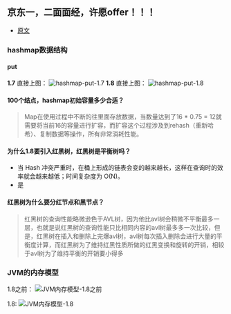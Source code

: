 ## 京东一，二面面经，许愿offer！！！
- [原文](https://www.nowcoder.com/discuss/419687)

### hashmap数据结构
#### put
**1.7**
直接上图：
![hashmap-put-1.7](http://media.dreamcat.ink/uPic/hashmap-put-1.7.png)
**1.8**
直接上图：
![hashmap-put-1.8](http://media.dreamcat.ink/uPic/hashmap-put-1.8.png)

#### 100个结点，hashmap初始容量多少合适？
> Map在使用过程中不断的往里面存放数据，当数量达到了16 * 0.75 = 12就需要将当前16的容量进行扩容，而扩容这个过程涉及到rehash（重新哈希）、复制数据等操作，所有非常消耗性能。

#### 为什么1.8要引入红黑树，红黑树是平衡树吗？
- 当 Hash 冲突严重时，在桶上形成的链表会变的越来越长，这样在查询时的效率就会越来越低；时间复杂度为 O(N)。
- 是

#### 红黑树为什么要分红节点和黑节点？
> 红黑树的查询性能略微逊色于AVL树，因为他比avl树会稍微不平衡最多一层，也就是说红黑树的查询性能只比相同内容的avl树最多多一次比较，但是，红黑树在插入和删除上完爆avl树，avl树每次插入删除会进行大量的平衡度计算，而红黑树为了维持红黑性质所做的红黑变换和旋转的开销，相较于avl树为了维持平衡的开销要小得多

### JVM的内存模型
1.8之前：
![JVM内存模型-1.8之前](http://media.dreamcat.ink/uPic/JVM内存模型-1.8之前.png)

1.8:
![JVM内存模型-1.8](http://media.dreamcat.ink/uPic/JVM内存模型-1.8.png)